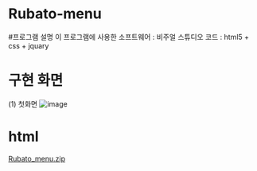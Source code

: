 # Rubato-menu

#프로그램 설명
이 프로그램에 사용한 소프트웨어 : 비주얼 스튜디오 코드 : html5 + css + jquary

# 구현 화면
(1) 첫화면 
![image](https://user-images.githubusercontent.com/81358269/161183879-f66ad895-c157-4a9e-b5c7-6f1cd98f2e1b.png)

# html 

[Rubato_menu.zip](https://github.com/eibom/Rubato_Menu/files/8394257/Rubato_menu.zip)

